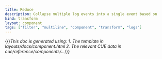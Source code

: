 ```yaml
---
title: Reduce
description: Collapse multiple log events into a single event based on a set of conditions and merge strategies
kind: transform
layout: component
tags: ["filter", "multiline", "component", "transform", "logs"]
---
```


{{/*This doc is generated using:
     1. The template in layouts/docs/component.html
2. The relevant CUE data in cue/reference/components/...*/}}
